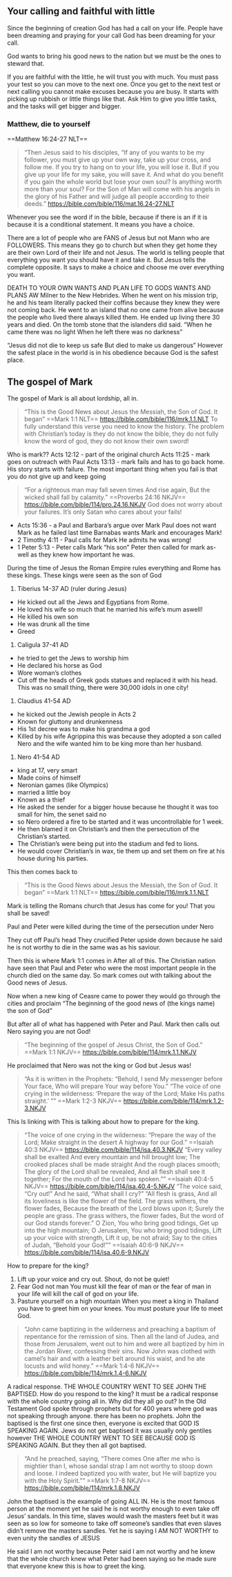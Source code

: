 
## Your calling and faithful with little
Since the beginning of creation God has had a call on your life.
People have been dreaming and praying for your call
God has been dreaming for your call.

God wants to bring his good news to the nation but we must be the ones to steward that.

If you are faithful with the little, he will trust you with much.
You must pass your test so you can move to the next one.
Once you get to the next test or next calling you cannot make excuses because you are busy.
It starts with picking up rubbish or little things like that.
Ask Him to give you little tasks, and the tasks will get bigger and bigger.
### Matthew, die to yourself
==Matthew‬ ‭16‬:‭24‬-‭27‬ ‭NLT‬‬==
> “Then Jesus said to his disciples, “If any of you wants to be my follower, you must give up your own way, take up your cross, and follow me. If you try to hang on to your life, you will lose it. But if you give up your life for my sake, you will save it. And what do you benefit if you gain the whole world but lose your own soul? Is anything worth more than your soul? For the Son of Man will come with his angels in the glory of his Father and will judge all people according to their deeds.”
https://bible.com/bible/116/mat.16.24-27.NLT

Whenever you see the word if in the bible, because if there is an if it is because it is a conditional statement.
It means you have a choice.

There are a lot of people who are FANS of Jesus but not Mann who are FOLLOWERS.
This means they go to church but when they get home they are their own Lord of their life and not Jesus.
The world is telling people that everything you want you should have it and take it.
But Jesus tells the complete opposite. It says to make a choice and choose me over everything you want.

DEATH TO YOUR OWN WANTS AND PLAN
LIFE TO GODS WANTS AND PLANS
AW Milner to the New Hebrides. When he went on his mission trip, he and his team literally packed their coffins because they knew they were not coming back.
He went to an island that no one came from alive because the people who lived there always killed them.
He ended up living there 30 years and died. On the tomb stone that the islanders did said.
“When he came there was no light
When he left there was no darkness”



“Jesus did not die to keep us safe
But died to make us dangerous”
However the safest place in the world is in his obedience because God is the safest place.

## The gospel of Mark
The gospel of Mark is all about lordship, all in.

> “This is the Good News about Jesus the Messiah, the Son of God. It began”
‭‭==Mark‬ ‭1‬:‭1‬ ‭NLT‬‬==
https://bible.com/bible/116/mrk.1.1.NLT
To fully understand this verse you need to know the history.
The problem with Christian’s today is they do not know the bible, they do not fully know the word of god, they do not know their own sword!

Who is mark??
Acts 12:12 - part of the original church
Acts 11:25 - mark goes on outreach with Paul
Acts 13:13 - mark fails and has to go back home.
His story starts with failure.
The most important thing when you fail is that you do not give up and keep going
> “For a righteous man may fall seven times And rise again, But the wicked shall fall by calamity.”
‭‭==Proverbs‬ ‭24‬:‭16‬ ‭NKJV‬‬==
https://bible.com/bible/114/pro.24.16.NKJV
God does not worry about your failures.
It’s only Satan who cares about your fails!

- Acts 15:36 - a Paul and Barbara’s argue over Mark
Paul does not want Mark as he failed last time
Barnabas wants Mark and encourages Mark!
- 2 Timothy 4:11 - Paul calls for Mark
He admits he was wrong!
- 1 Peter 5:13 - Peter calls Mark “his son”
Peter then called for mark as-well as they knew how important he was.


During the time of Jesus the Roman Empire rules everything and Rome has these kings.
These kings were seen as the son of God

1. Tiberius 14-37 AD (ruler during Jesus)
- He kicked out all the Jews and Egyptians from Rome.
- He loved his wife so much that he married his wife’s mum aswell!
- He killed his own son
- He was drunk all the time 
- Greed

1. Caligula 37-41 AD
- he tried to get the Jews to worship him
- He declared his horse as God
- Wore woman’s clothes
- Cut off the heads of Greek gods statues and replaced it with his head. This was no small thing, there were 30,000 idols in one city!

1. Claudius 41-54 AD
- he kicked out the Jewish people in Acts 2
- Known for gluttony and drunkenness
- His 1st decree was to make his grandma a god
- Killed by his wife Agrippina this was because they adopted a son called Nero and the wife wanted him to be king more than her husband.

1. Nero 41-54 AD
- king at 17, very smart
- Made coins of himself
- Neronian games (like Olympics)
- married a little boy
- Known as a thief
- He asked the sender for a bigger house because he thought it was too small for him, the senet said no 
- so Nero ordered a fire to be started and it was uncontrollable for 1 week.
- He then blamed it on Christian’s and then the persecution of the Christian’s started.
- The Christian’s were being put into the stadium and fed to lions.
- He would cover Christian’s in wax, tie them up and set them on fire at his house during his parties.

This then comes back to 
> “This is the Good News about Jesus the Messiah, the Son of God. It began”
‭‭==Mark‬ ‭1‬:‭1‬ ‭NLT‬‬==
https://bible.com/bible/116/mrk.1.1.NLT

Mark is telling the Romans church that Jesus has come for you! That you shall be saved!


Paul and Peter were killed during the time of the persecution under Nero

They cut off Paul’s head
They crucified Peter upside down because he said he is not worthy to die in the same was as his saviour.

Then this is where Mark 1:1 comes in
After all of this.
The Christian nation have seen that Paul and Peter who were the most important people in the church died on the same day.
So mark comes out with talking about the Good news of Jesus.

Now when a new king of Ceasre came to power they would go through the cities and proclaim
“The beginning of the good news of (the kings name) the son of God”

But after all of what has happened with Peter and Paul.
Mark then calls out Nero saying you are not God!

> “The beginning of the gospel of Jesus Christ, the Son of God.”
‭‭==Mark‬ ‭1‬:‭1‬ ‭NKJV‬‬==
https://bible.com/bible/114/mrk.1.1.NKJV

He proclaimed that Nero was not the king or God but Jesus was!


> “As it is written in the Prophets: “Behold, I send My messenger before Your face, Who will prepare Your way before You.” “The voice of one crying in the wilderness: ‘Prepare the way of the Lord; Make His paths straight.’ ””
‭‭==Mark‬ ‭1‬:‭2‬-‭3‬ ‭NKJV‬‬==
https://bible.com/bible/114/mrk.1.2-3.NKJV

This Is linking with 
This is talking about how to prepare for the king.

> “The voice of one crying in the wilderness: “Prepare the way of the Lord; Make straight in the desert A highway for our God.”
‭‭==Isaiah‬ ‭40‬:‭3‬ ‭NKJV‬‬==
https://bible.com/bible/114/isa.40.3.NKJV
> “Every valley shall be exalted And every mountain and hill brought low; The crooked places shall be made straight And the rough places smooth; The glory of the Lord shall be revealed, And all flesh shall see it together; For the mouth of the Lord has spoken.””
‭‭==Isaiah‬ ‭40‬:‭4‬-‭5‬ ‭NKJV‬‬==
https://bible.com/bible/114/isa.40.4-5.NKJV
> “The voice said, “Cry out!” And he said, “What shall I cry?” “All flesh is grass, And all its loveliness is like the flower of the field. The grass withers, the flower fades, Because the breath of the Lord blows upon it; Surely the people are grass. The grass withers, the flower fades, But the word of our God stands forever.” O Zion, You who bring good tidings, Get up into the high mountain; O Jerusalem, You who bring good tidings, Lift up your voice with strength, Lift it up, be not afraid; Say to the cities of Judah, “Behold your God!””
‭‭==Isaiah‬ ‭40‬:‭6‬-‭9‬ ‭NKJV‬‬==
https://bible.com/bible/114/isa.40.6-9.NKJV

How to prepare for the king?

1. Lift up your voice and cry out.
Shout, do not be quiet!
2. Fear God not man
You must kill the fear of man or the fear of man in your life will kill the call of god on your life.
3. Pasture yourself on a high mountain
When you meet a king in Thailand you have to greet him on your knees.
You must posture your life to meet God.

> “John came baptizing in the wilderness and preaching a baptism of repentance for the remission of sins. Then all the land of Judea, and those from Jerusalem, went out to him and were all baptized by him in the Jordan River, confessing their sins. Now John was clothed with camel’s hair and with a leather belt around his waist, and he ate locusts and wild honey.”
‭‭==Mark‬ ‭1‬:‭4‬-‭6‬ ‭NKJV‬‬==
https://bible.com/bible/114/mrk.1.4-6.NKJV

A radical response.
THE WHOLE COUNTRY WENT TO SEE JOHN THE BAPTISED.
How do you respond to the king?
It must be a radical response with the whole country going all in.
Why did they all go out?
In the Old Testament God spoke through prophets but for 400 years where god was not speaking through anyone. there has been no prophets.
John the baptised is the first one since then, everyone is excited that GOD IS SPEAKING AGAIN.
Jews do not get baptised it was usually only gentiles however THE WHOLE COUNTRY WENT TO SEE BECAUSE GOD IS SPEAKING AGAIN.
But they then all got baptised.


> “And he preached, saying, “There comes One after me who is mightier than I, whose sandal strap I am not worthy to stoop down and loose. I indeed baptized you with water, but He will baptize you with the Holy Spirit.””
‭‭==Mark‬ ‭1‬:‭7‬-‭8‬ ‭NKJV‬‬==
https://bible.com/bible/114/mrk.1.8.NKJV

John the baptised is the example of going ALL IN.
He is the most famous person at the moment yet he said he is not worthy enough to even take off Jesus’ sandals.
In this time, slaves would wash the masters feet but it was seen as so low for someone to take off someone’s sandles that even slaves didn’t remove the masters sandles.
Yet he is saying I AM NOT WORTHY to even unity the sandles of JESUS

He said I am not worthy because Peter said I am not worthy and he knew that the whole church knew what Peter had been saying so he made sure that everyone knew this is how to greet the king.